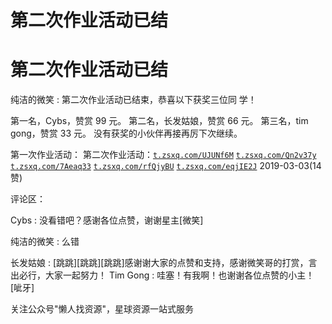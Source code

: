 # 第二次作业活动已结

# 第二次作业活动已结

纯洁的微笑 : 第二次作业活动已结束，恭喜以下获奖三位同 学！

第一名，Cybs，赞赏 99 元。 第二名，长发姑娘，赞赏 66 元。 第三名，tim gong，赞赏 33 元。 没有获奖的小伙伴再接再厉下次继续。

第一次作业活动： 第二次作业活动：[`t.zsxq.com/UJUNf6M`](https://t.zsxq.com/UJUNf6M) [`t.zsxq.com/Qn2v37y`](https://t.zsxq.com/Qn2v37y) [`t.zsxq.com/7Aeaq33`](https://t.zsxq.com/7Aeaq33) [`t.zsxq.com/rfQjyBU`](https://t.zsxq.com/rfQjyBU) [`t.zsxq.com/eqjIE2J`](https://t.zsxq.com/eqjIE2J) 2019-03-03(14 赞)

评论区：

Cybs : 没看错吧？感谢各位点赞，谢谢星主[微笑]

纯洁的微笑 : 么错

长发姑娘 : [跳跳][跳跳][跳跳]感谢谢大家的点赞和支持，感谢微笑哥的打赏，言出必行，大家一起努力！ Tim Gong : 哇塞！有我啊！也谢谢各位点赞的小主！[呲牙]

关注公众号"懒人找资源"，星球资源一站式服务